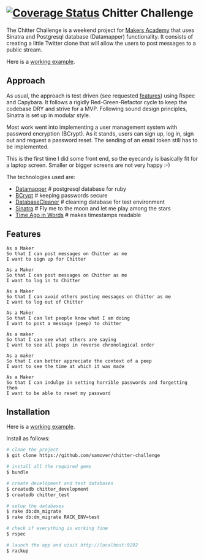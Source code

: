 [![Coverage Status](https://coveralls.io/repos/samover/chitter-challenge/badge.svg?branch=master&service=github)](https://coveralls.io/github/samover/chitter-challenge?branch=master)
Chitter Challenge
=================

The Chitter Challenge is a weekend project for [Makers Academy](http://www.makersacademy.com) that uses Sinatra and Postgresql database (Datamapper) functionality. It consists of creating a little Twitter clone that will allow the users to post messages to a public stream.

Here is a [working example](https://badass-chitter.herokuapp.com/).

Approach
--------

As usual, the approach is test driven (see requested [features](#features)) using Rspec and Capybara. It follows a rigidly Red-Green-Refactor cycle to keep the codebase DRY and strive for a MVP. Following sound design principles, Sinatra is set up in modular style.

Most work went into implementing a user management system with password encryption (BCrypt). As it stands, users can sign up, log in, sign out and request a password reset. The sending of an email token still has to be implemented.

This is the first time I did some front end, so the eyecandy is basically fit for a laptop screen. Smaller or bigger screens are not very happy :-)

The technologies used are:

* [Datamapper](https://github.com/datamapper) # postgresql database for ruby
* [BCrypt](https://github.com/codahale/bcrypt-ruby) # keeping passwords secure
* [DatabaseCleaner](https://github.com/DatabaseCleaner) # cleaning database for test environment
* [Sinatra](http://www.sinatrarb.com/) # Fly me to the moon and let me play among the stars
* [Time Ago in Words](https://github.com/elgalu/time_ago_in_words) # makes timestamps readable


Features
---------

```
As a Maker
So that I can post messages on Chitter as me
I want to sign up for Chitter

As a Maker
So that I can post messages on Chitter as me
I want to log in to Chitter

As a Maker
So that I can avoid others posting messages on Chitter as me
I want to log out of Chitter

As a Maker
So that I can let people know what I am doing  
I want to post a message (peep) to chitter

As a maker
So that I can see what others are saying  
I want to see all peeps in reverse chronological order

As a maker
So that I can better appreciate the context of a peep
I want to see the time at which it was made

As a Maker
So that I can indulge in setting horrible passwords and forgetting them
I want to be able to reset my password
```

Installation
-----------

Here is a [working example](https://badass-chitter.herokuapp.com/).

Install as follows: 

```sh
# clone the project
$ git clone https://github.com/samover/chitter-challenge

# install all the required gems
$ bundle

# create development and test databases
$ createdb chitter_development
$ createdb chitter_test

# setup the databases
$ rake db:dm_migrate
$ rake db:dm_migrate RACK_ENV=test

# check if everything is working fine
$ rspec

# launch the app and visit http://localhost:9292
$ rackup
```
